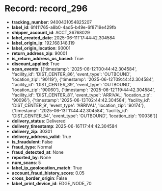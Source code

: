 # Record: record_296

- **tracking_number**: 9400431054825207
- **label_id**: 6f411765-a8b0-4ad5-b49e-6f8719e429fb
- **shipper_account_id**: ACCT_36768029
- **label_created_date**: 2025-06-11T17:44:42.304584
- **label_origin_ip**: 192.168.148.119
- **label_origin_location**: 90001
- **return_address_zip**: 90001
- **is_return_address_us_based**: True
- **discount_applied**: True
- **scan_events**: [{'timestamp': '2025-06-12T00:44:42.304584', 'facility_id': 'DIST_CENTER_86', 'event_type': 'OUTBOUND', 'location_zip': '90119'}, {'timestamp': '2025-06-12T09:44:42.304584', 'facility_id': 'DIST_CENTER_39', 'event_type': 'OUTBOUND', 'location_zip': '90060'}, {'timestamp': '2025-06-12T19:44:42.304584', 'facility_id': 'DIST_CENTER_81', 'event_type': 'ARRIVAL', 'location_zip': '90096'}, {'timestamp': '2025-06-13T02:44:42.304584', 'facility_id': 'DIST_CENTER_9', 'event_type': 'ARRIVAL', 'location_zip': '90174'}, {'timestamp': '2025-06-13T11:44:42.304584', 'facility_id': 'DIST_CENTER_54', 'event_type': 'OUTBOUND', 'location_zip': '90036'}]
- **delivery_status**: Delivered
- **delivery_timestamp**: 2025-06-16T17:44:42.304584
- **delivery_zip**: 30301
- **delivery_address_valid**: True
- **is_fraudulent**: False
- **fraud_type**: Normal
- **fraud_detected_at**: None
- **reported_by**: None
- **num_scans**: 5
- **label_ip_geolocation_match**: True
- **account_fraud_history_score**: 0.05
- **cross_border_origin**: False
- **label_print_device_id**: EDGE_NODE_70
